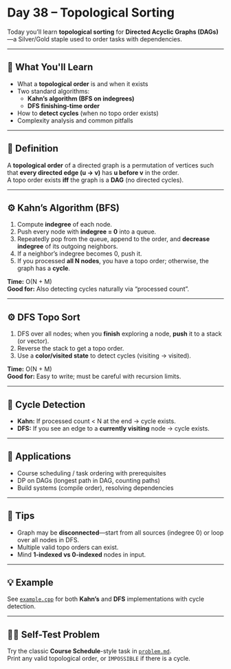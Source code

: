# Day 38 – Topological Sorting

Today you’ll learn **topological sorting** for **Directed Acyclic Graphs (DAGs)**—a Silver/Gold staple used to order tasks with dependencies.

---

## 📌 What You'll Learn

- What a **topological order** is and when it exists
- Two standard algorithms:
  - **Kahn’s algorithm (BFS on indegrees)**
  - **DFS finishing-time order**
- How to **detect cycles** (when no topo order exists)
- Complexity analysis and common pitfalls

---

## 🧠 Definition

A **topological order** of a directed graph is a permutation of vertices such that **every directed edge (u → v)** has **u before v** in the order.  
A topo order exists **iff** the graph is a **DAG** (no directed cycles).

---

## ⚙️ Kahn’s Algorithm (BFS)

1. Compute **indegree** of each node.  
2. Push every node with **indegree = 0** into a queue.  
3. Repeatedly pop from the queue, append to the order, and **decrease indegree** of its outgoing neighbors.  
4. If a neighbor’s indegree becomes 0, push it.  
5. If you processed **all N nodes**, you have a topo order; otherwise, the graph has a **cycle**.

**Time:** O(N + M)  
**Good for:** Also detecting cycles naturally via “processed count”.

---

## ⚙️ DFS Topo Sort

1. DFS over all nodes; when you **finish** exploring a node, **push** it to a stack (or vector).  
2. Reverse the stack to get a topo order.  
3. Use a **color/visited state** to detect cycles (visiting → visited).

**Time:** O(N + M)  
**Good for:** Easy to write; must be careful with recursion limits.

---

## 🧪 Cycle Detection

- **Kahn:** If processed count < N at the end → cycle exists.  
- **DFS:** If you see an edge to a **currently visiting** node → cycle exists.

---

## 🧰 Applications

- Course scheduling / task ordering with prerequisites  
- DP on DAGs (longest path in DAG, counting paths)  
- Build systems (compile order), resolving dependencies

---

## 📝 Tips

- Graph may be **disconnected**—start from all sources (indegree 0) or loop over all nodes in DFS.  
- Multiple valid topo orders can exist.  
- Mind **1-indexed vs 0-indexed** nodes in input.

---

## 💡 Example

See [`example.cpp`](./example.cpp) for both **Kahn’s** and **DFS** implementations with cycle detection.

---

## 🏋️‍♂️ Self-Test Problem

Try the classic **Course Schedule**-style task in [`problem.md`](./problem.md).  
Print any valid topological order, or `IMPOSSIBLE` if there is a cycle.
